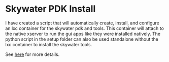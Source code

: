 # Skywater PDK Install

I have created a script that will automatically create, install, and configure an lxc container for the skywater pdk and tools.
This container will attach to the native xserver to run the gui apps like they were installed natively.
The python script in the setup folder can also be used standalone without the lxc container to install the skywater tools.

See [here](https://philipwig.com/tutorials/installing-skywater) for more details.
